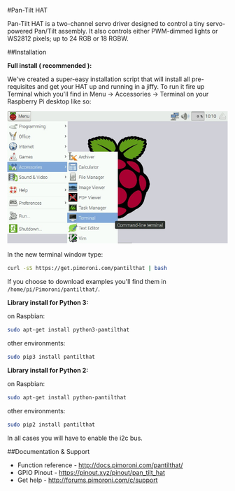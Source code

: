 #Pan-Tilt HAT

Pan-Tilt HAT is a two-channel servo driver designed to control a tiny servo-powered Pan/Tilt assembly. It also controls either PWM-dimmed lights or WS2812 pixels; up to 24 RGB or 18 RGBW.

##Installation

**Full install ( recommended ):**

We've created a super-easy installation script that will install all pre-requisites and get your HAT up and running in a jiffy. To run it fire up Terminal which you'll find in Menu -> Accessories -> Terminal on your Raspberry Pi desktop like so:

![Finding the terminal](terminal.jpg)

In the new terminal window type:

```bash
curl -sS https://get.pimoroni.com/pantilthat | bash
```

If you choose to download examples you'll find them in `/home/pi/Pimoroni/pantilthat/`.

**Library install for Python 3:**

on Raspbian:

```bash
sudo apt-get install python3-pantilthat
```
other environments: 

```bash
sudo pip3 install pantilthat
```

**Library install for Python 2:**

on Raspbian:

```bash
sudo apt-get install python-pantilthat
```
other environments: 

```bash
sudo pip2 install pantilthat
```

In all cases you will have to enable the i2c bus.

##Documentation & Support

* Function reference - http://docs.pimoroni.com/pantilthat/
* GPIO Pinout - https://pinout.xyz/pinout/pan_tilt_hat
* Get help - http://forums.pimoroni.com/c/support
